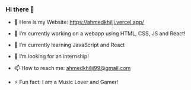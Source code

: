 ### Hi there 👋

- 💬 Here is my Website: https://ahmedkhilji.vercel.app/

- 🔭 I’m currently working on a webapp using HTML, CSS, JS and React!
- 🌱 I’m currently learning JavaScript and React
- 🤔 I’m looking for an internship!
- 📫 How to reach me: ahmedkhilji99@gmail.com
- ⚡ Fun fact: I am a Music Lover and Gamer!

<!--
**ahmyk9/ahmyk9** is a ✨ _special_ ✨ repository because its `README.md` (this file) appears on your GitHub profile.

Here are some ideas to get you started:

- 🔭 I’m currently working on ...
- 🌱 I’m currently learning ...
- 👯 I’m looking to collaborate on ...
- 🤔 I’m looking for help with ...
- 💬 Ask me about ...
- 📫 How to reach me: ...
- 😄 Pronouns: ...
- ⚡ Fun fact: ...
-->
